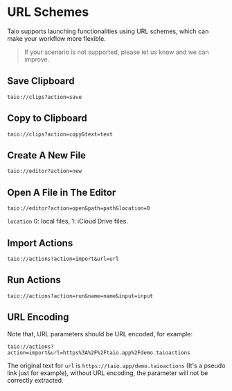 # URL Schemes

Taio supports launching functionalities using URL schemes, which can make your workflow more flexible.

> If your scenario is not supported, please let us know and we can improve.

## Save Clipboard

```
taio://clips?action=save
```

## Copy to Clipboard

```
taio://clips?action=copy&text=text
```

## Create A New File

```
taio://editor?action=new
```

## Open A File in The Editor

```
taio://editor?action=open&path=path&location=0
```

`location` 0: local files, 1: iCloud Drive files.

## Import Actions

```
taio://actions?action=import&url=url
```

## Run Actions

```
taio://actions?action=run&name=name&input=input
```

## URL Encoding

Note that, URL parameters should be URL encoded, for example:

```
taio://actions?action=import&url=https%3A%2F%2Ftaio.app%2Fdemo.taioactions
```

The original text for `url` is `https://taio.app/demo.taioactions` (It's a pseudo link just for example), without URL encoding, the parameter will not be correctly extracted.